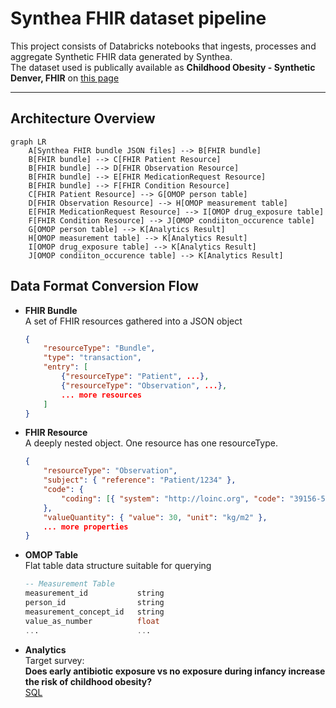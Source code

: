 # Synthea FHIR dataset pipeline

This project consists of Databricks notebooks that ingests, processes and aggregate Synthetic FHIR data generated by Synthea.<br/>
The dataset used is publically available as **Childhood Obesity - Synthetic Denver, FHIR** on [this page](https://synthea.mitre.org/downloads) 

---

## Architecture Overview

```mermaid
graph LR
    A[Synthea FHIR bundle JSON files] --> B[FHIR bundle]
    B[FHIR bundle] --> C[FHIR Patient Resource]
    B[FHIR bundle] --> D[FHIR Observation Resource]
    B[FHIR bundle] --> E[FHIR MedicationRequest Resource]
    B[FHIR bundle] --> F[FHIR Condition Resource]
    C[FHIR Patient Resource] --> G[OMOP person table]
    D[FHIR Observation Resource] --> H[OMOP measurement table]
    E[FHIR MedicationRequest Resource] --> I[OMOP drug_exposure table]
    F[FHIR Condition Resource] --> J[OMOP condiiton_occurence table]
    G[OMOP person table] --> K[Analytics Result]
    H[OMOP measurement table] --> K[Analytics Result]
    I[OMOP drug_exposure table] --> K[Analytics Result]
    J[OMOP condiiton_occurence table] --> K[Analytics Result]
```

## Data Format Conversion Flow

- **FHIR Bundle**<br/>
    A set of FHIR resources gathered into a JSON object
  ```json
  {
      "resourceType": "Bundle",
      "type": "transaction",
      "entry": [
          {"resourceType": "Patient", ...},
          {"resourceType": "Observation", ...},
          ... more resources
      ]
  }
  ```

- **FHIR Resource**<br/>
    A deeply nested object. One resource has one resourceType.
  ```json
  {
      "resourceType": "Observation",
      "subject": { "reference": "Patient/1234" },
      "code": {
          "coding": [{ "system": "http://loinc.org", "code": "39156-5" }] 
      },
      "valueQuantity": { "value": 30, "unit": "kg/m2" },
      ... more properties
  }
  ```

- **OMOP Table** <br/>
    Flat table data structure suitable for querying
  ```sql
  -- Measurement Table
  measurement_id           string
  person_id                string
  measurement_concept_id   string
  value_as_number          float
  ...                      ...
  ```

- **Analytics** <br/>
  Target survey:<br/>
    **Does early antibiotic exposure vs no exposure during infancy increase the risk of childhood obesity?<br/>**
  [SQL](https://github.com/kenichsberg/synthea-fhir-to-omop-pipeline/blob/main/notebooks/4.omop_to_result.ipynb)
  
